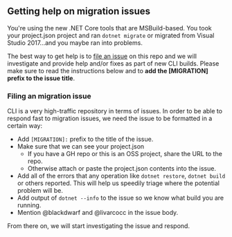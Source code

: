 ## Getting help on migration issues
You're using the new .NET Core tools that are MSBuild-based. You took your project.json project and ran `dotnet migrate` or migrated from Visual Studio 2017...and you maybe ran into problems. 

The best way to get help is to [file an issue](https://github.com/dotnet/cli/issues/new) on this repo and we will investigate and provide help and/or fixes as part of new CLI builds. Please make sure to read the instructions below and to **add the [MIGRATION] prefix to the issue title**.

### Filing an migration issue 
CLI is a very high-traffic repository in terms of issues. In order to be able to respond fast to migration issues, we need the issue to be formatted in a certain way:

* Add `[MIGRATION]:` prefix to the title of the issue.
* Make sure that we can see your project.json
   * If you have a GH repo or this is an OSS project, share the URL to the repo.
   * Otherwise attach or paste the project.json contents into the issue.
 * Add all of the errors that any operation like `dotnet restore`, `dotnet build` or others reported. This will help us speedily triage where the potential problem will be. 
* Add output of `dotnet --info` to the issue so we know what build you are running. 
* Mention @blackdwarf and @livarcocc in the issue body. 

From there on, we will start investigating the issue and respond. 
